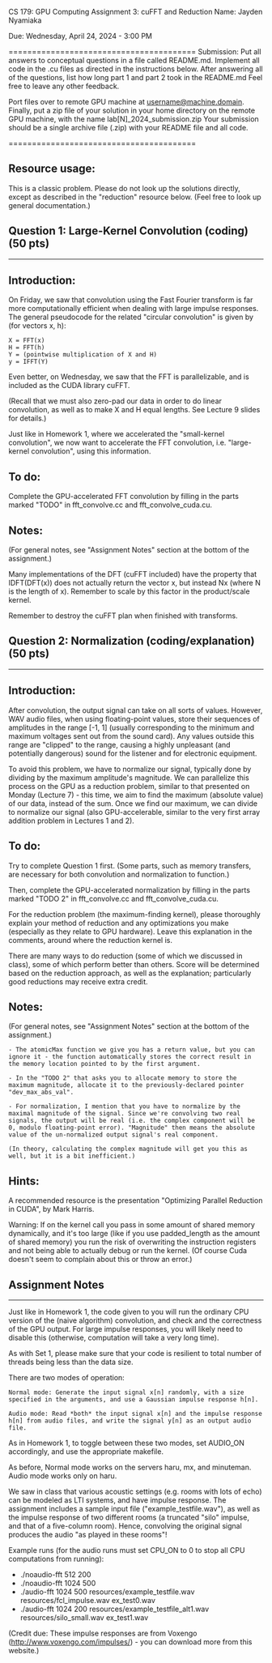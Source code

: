 CS 179: GPU Computing
Assignment 3: cuFFT and Reduction
Name: Jayden Nyamiaka

Due: Wednesday, April 24, 2024 - 3:00 PM

========================================
Submission:
Put all answers to conceptual questions in a file called README.md.
Implement all code in the .cu files as directed in the instructions below.
After answering all of the questions, list how long part 1 and part 2 took
in the README.md Feel free to leave any other feedback.

Port files over to remote GPU machine at username@machine.domain.
Finally, put a zip file of your solution in your home directory on the
remote GPU machine, with the name lab[N]_2024_submission.zip
Your submission should be a single archive file (.zip)
with your README file and all code.

========================================

Resource usage:
------------------

This is a classic problem. Please do not look up the solutions directly, except as described in the "reduction" resource below. (Feel free to look up general documentation.)



Question 1: Large-Kernel Convolution (coding) (50 pts)
--------------------------------------------------------
--------------------------------------------------------

Introduction:
------------------

On Friday, we saw that convolution using the Fast Fourier transform is far more computationally efficient when dealing with large impulse responses. The general pseudocode for the related "circular convolution" is given by (for vectors x, h):

    X = FFT(x)
    H = FFT(h)
    Y = (pointwise multiplication of X and H)
    y = IFFT(Y)

Even better, on Wednesday, we saw that the FFT is parallelizable, and is included as the CUDA library cuFFT.

(Recall that we must also zero-pad our data in order to do linear convolution, as well as to make X and H equal lengths. See Lecture 9 slides for details.)

Just like in Homework 1, where we accelerated the "small-kernel convolution", we now want to accelerate the FFT convolution, i.e. "large-kernel convolution", using this information.

To do:
------------------

Complete the GPU-accelerated FFT convolution by filling in the parts marked "TODO" in fft_convolve.cc and fft_convolve_cuda.cu.

Notes:
------------------

(For general notes, see "Assignment Notes" section at the bottom of the assignment.)

Many implementations of the DFT (cuFFT included) have the property that IDFT(DFT(x)) does not actually return the vector x, but instead Nx (where N is the length of x). Remember to scale by this factor in the product/scale kernel.

Remember to destroy the cuFFT plan when finished with transforms.



Question 2: Normalization (coding/explanation) (50 pts)
--------------------------------------------------------
--------------------------------------------------------

Introduction:
------------------

After convolution, the output signal can take on all sorts of values. However, WAV audio files, when using floating-point values, store their sequences of amplitudes in the range [-1, 1] (usually corresponding to the minimum and maximum voltages sent out from the sound card). Any values outside this range are "clipped" to the range, causing a highly unpleasant (and potentially dangerous) sound for the listener and for electronic equipment. 

To avoid this problem, we have to normalize our signal, typically done by dividing by the maximum amplitude's magnitude. We can parallelize this process on the GPU as a reduction problem, similar to that presented on Monday (Lecture 7) - this time, we aim to find the maximum (absolute value) of our data, instead of the sum. Once we find our maximum, we can divide to normalize our signal (also GPU-accelerable, similar to the very first array addition problem in Lectures 1 and 2).

To do:
------------------

Try to complete Question 1 first. (Some parts, such as memory transfers, are necessary for both convolution and normalization to function.)

Then, complete the GPU-accelerated normalization by filling in the parts marked "TODO 2" in fft_convolve.cc and fft_convolve_cuda.cu.

For the reduction problem (the maximum-finding kernel), please thoroughly explain your method of reduction and any optimizations you make (especially as they relate to GPU hardware). Leave this explanation in the comments, around where the reduction kernel is. 

There are many ways to do reduction (some of which we discussed in class), some of which perform better than others. Score will be determined based on the reduction approach, as well as the explanation; particularly good reductions may receive extra credit.

Notes:
------------------

(For general notes, see "Assignment Notes" section at the bottom of the assignment.)

    - The atomicMax function we give you has a return value, but you can ignore it - the function automatically stores the correct result in the memory location pointed to by the first argument.

    - In the "TODO 2" that asks you to allocate memory to store the maximum magnitude, allocate it to the previously-declared pointer "dev_max_abs_val".

    - For normalization, I mention that you have to normalize by the maximal magnitude of the signal. Since we're convolving two real signals, the output will be real (i.e. the complex component will be 0, modulo floating-point error). "Magnitude" then means the absolute value of the un-normalized output signal's real component. 

    (In theory, calculating the complex magnitude will get you this as well, but it is a bit inefficient.)



Hints:
------------------

A recommended resource is the presentation "Optimizing Parallel Reduction in CUDA", by Mark Harris.

Warning: If on the kernel call you pass in some amount of shared memory dynamically, and it's too 
large (like if you use padded_length as the amount of shared memory) you run the risk of 
overwriting the instruction registers and not being able to actually debug or run the kernel. 
(Of course Cuda doesn't seem to complain about this or throw an error.)


Assignment Notes
--------------------------------------------------------
--------------------------------------------------------

Just like in Homework 1, the code given to you will run the ordinary CPU version of the (naive algorithm) convolution, and check and the correctness of the GPU output. For large impulse responses, you will likely need to disable this (otherwise, computation will take a very long time).

As with Set 1, please make sure that your code is resilient to total number of threads being less than the data size.

There are two modes of operation:

    Normal mode: Generate the input signal x[n] randomly, with a size specified in the arguments, and use a Gaussian impulse response h[n].

    Audio mode: Read *both* the input signal x[n] and the impulse response h[n] from audio files, and write the signal y[n] as an output audio file. 

As in Homework 1, to toggle between these two modes, set AUDIO_ON accordingly, and use the appropriate makefile.

As before, Normal mode works on the servers haru, mx, and minuteman.
Audio mode works only on haru.

We saw in class that various acoustic settings (e.g. rooms with lots of echo) can be modeled as LTI systems, and have impulse response. The assignment includes a sample input file ("example_testfile.wav"), as well as the impulse response of two different rooms (a truncated "silo" impulse, and that of a five-column room). Hence, convolving the original signal produces the audio "as played in these rooms"!

Example runs (for the audio runs must set CPU_ON to 0 to stop all CPU computations from running):

- ./noaudio-fft 512 200
- ./noaudio-fft 1024 500
- ./audio-fft 1024 500 resources/example_testfile.wav resources/fcl_impulse.wav ex_test0.wav
- ./audio-fft 1024 200 resources/example_testfile_alt1.wav resources/silo_small.wav ex_test1.wav


(Credit due: These impulse responses are from Voxengo (http://www.voxengo.com/impulses/) - you can download more from this website.)
